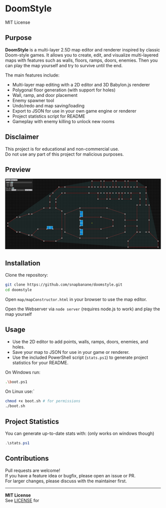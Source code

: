 # DoomStyle

MIT License

## Purpose

**DoomStyle** is a multi-layer 2.5D map editor and renderer inspired by classic Doom-style games. It allows you to create, edit, and visualize multi-layered maps with features such as walls, floors, ramps, doors, enemies. Then you can play the map yourself and try to survive until the end.

The main features include:

- Multi-layer map editing with a 2D editor and 3D Babylon.js renderer
- Polygonal floor generation (with support for holes)
- Wall, ramp, and door placement
- Enemy spawner tool
- Undo/redo and map saving/loading
- Export to JSON for use in your own game engine or renderer
- Project statistics script for README
- Gameplay with enemy killing to unlock new rooms

## Disclaimer

This project is for educational and non-commercial use.  
Do not use any part of this project for malicious purposes.

## Preview

![Editor Screenshot](img/screenshots/editor.png)  

## Installation

Clone the repository:

```sh
git clone https://github.com/snapbanane/doomstyle.git
cd doomstyle
```

Open `map/mapConstructor.html` in your browser to use the map editor.

Open the Webserver via `node server` (requires node.js to work) and play the map yourself

## Usage

- Use the 2D editor to add points, walls, ramps, doors, enemies, and holes.
- Save your map to JSON for use in your game or renderer.
- Use the included PowerShell script (`stats.ps1`) to generate project statistics for your README.

On Windows run:
```sh
.\boot.ps1
```

On Linux use:`
```sh
chmod +x boot.sh # for permissions
./boot.sh
```

## Project Statistics

You can generate up-to-date stats with: (only works on windows though)

```powershell
.\stats.ps1
```

## Contributions

Pull requests are welcome!  
If you have a feature idea or bugfix, please open an issue or PR.  
For larger changes, please discuss with the maintainer first.

---

**MIT License**  
See [LICENSE](LICENSE) for